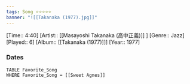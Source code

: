 ```yaml
---
tags: Song ⭐⭐⭐⭐⭐ 
banner: "![[Takanaka (1977).jpg]]"
---
```

[Time:: 4:40]
[Artist:: [[Masayoshi Takanaka (高中正義)]] ]
[Genre:: Jazz]
[Played:: 6]
[Album:: [[Takanaka (1977)]]]
[Year:: 1977]
### Dates
````dataview
TABLE Favorite_Song
WHERE Favorite_Song = [[Sweet Agnes]]
````